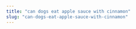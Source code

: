 ```yaml
---
title: "can dogs eat apple sauce with cinnamon"
slug: "can-dogs-eat-apple-sauce-with-cinnamon"
---
```


